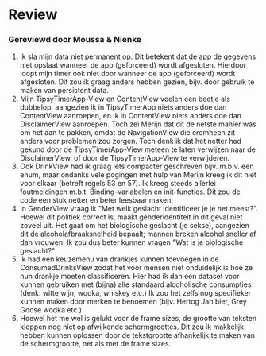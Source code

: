 # Review
### Gereviewd door Moussa & Nienke

1. Ik sla mijn data niet permanent op. Dit betekent dat de app de gegevens niet opslaat wanneer de app (geforceerd) wordt afgesloten. Hierdoor loopt mijn timer ook niet door wanneer de app (geforceerd) wordt afgesloten. Dit zou ik graag anders hebben gezien, bijv. door gebruik te maken van persistent data.
3. Mijn TipsyTimerApp-View en ContentView voelen een beetje als dubbelop, aangezien ik in TipsyTimerApp niets anders doe dan ContentView aanroepen, en ik in ContentView niets anders doe dan DisclaimerView aanroepen. Toch zei Merijn dat dit de netste manier was om het aan te pakken, omdat de NavigationView die eromheen zit anders voor problemen zou zorgen. Toch denk ik dat het netter had gekund door de TipsyTimerApp-View meteen te laten verwijzen naar de DisclaimerView, of door de TipsyTimerApp-View te verwijderen.
4. Ook DrinkView had ik graag iets compacter geschreven bijv. m.b.v. een enum, maar ondanks vele pogingen met hulp van Merijn kreeg ik dit niet voor elkaar (betreft regels 53 en 57). Ik kreeg steeds allerlei foutmeldingen m.b.t. Binding-variabelen en init-functies. Dit zou de code een stuk netter en beter leesbaar maken.
5. In GenderView vraag ik "Met welk geslacht identificeer je je het meest?". Hoewel dit politiek correct is, maakt genderidentiteit in dit geval niet zoveel uit. Het gaat om het biologische geslacht (je sekse), aangezien dit de alcoholafbraaksnelheid bepaalt; mannen breken alcohol sneller af dan vrouwen. Ik zou dus beter kunnen vragen "Wat is je biologische geslacht?"
6. Ik had een keuzemenu van drankjes kunnen toevoegen in de ConsumedDrinksView zodat het voor mensen niet onduidelijk is hoe ze hun drankje moeten classificeren. Hier had ik dan een dataset voor kunnen gebruiken met (bijna) alle standaard alcoholische consumpties (denk: witte wijn, wodka, whiskey etc.) Ik zou het zelfs nog specifieker kunnen maken door merken te benoemen (bijv. Hertog Jan bier, Grey Goose wodka etc.)
7. Hoewel het me wel is gelukt voor de frame sizes, de grootte van teksten kloppen nog niet op afwijkende schermgroottes. Dit zou ik makkelijk hebben kunnen oplossen door de tekstgrootte afhankelijk te maken van de schermgrootte, net als met de frame sizes.
